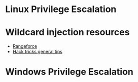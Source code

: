 # Linux Privilege Escalation

# Wildcard injection resources
* [Rangeforce](https://materials.rangeforce.com/tutorial/2019/11/08/Linux-PrivEsc-Wildcard/)
* [Hack tricks general tips](https://book.hacktricks.xyz/linux-unix/privilege-escalation/wildcards-spare-tricks)


# Windows Privilege Escalation
